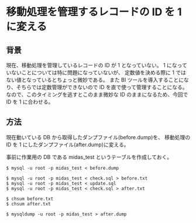 # 移動処理を管理するレコードの ID を 1 に変える

## 背景

現在、移動処理を管理しているレコードの ID が 1 となっていない。
1 になっていないことについては特に問題になっていないが、
定数値を決める際に 1 ではない値となっているとちょっと微妙である。
また BI ツールを導入することになり、そちらでは定数管理ができないので ID を直で使って管理することになる。
なので、このタイミングを逃すとこのまま微妙な ID のままになるため、今回で ID を 1 に合わせる。

## 方法

現在動いている DB から取得したダンプファイル(before.dump)を、
移動処理の ID を 1 にしたダンプファイル(after.dump)に変える。

事前に作業用の DB である midas_test というテーブルを作成しておく。

```
$ mysql -u root -p midas_test < before.dump

$ mysql -u root -p midas_test < check.sql > before.txt
$ mysql -u root -p midas_test < update.sql
$ mysql -u root -p midas_test < check.sql > after.txt

$ chsum before.txt
$ chsum after.txt

$ mysqldump -u root -p midas_test > after.dump
```
